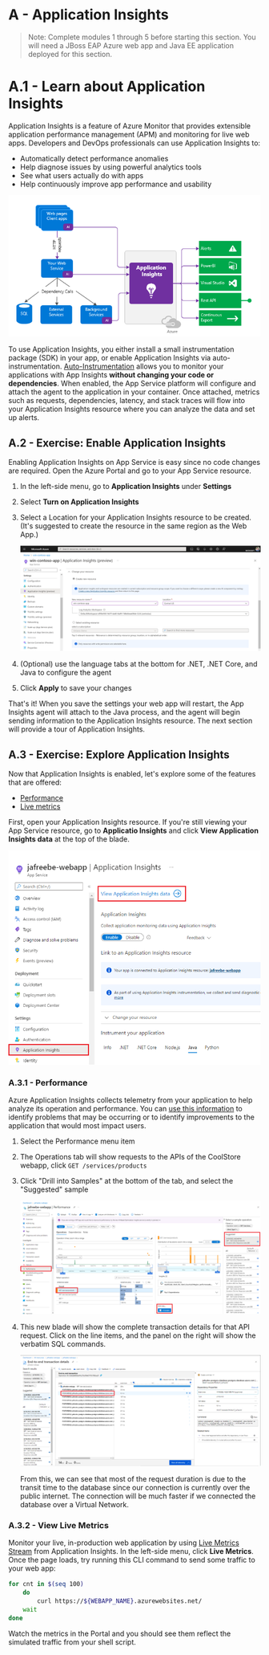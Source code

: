 
# A - Application Insights

> Note: Complete modules 1 through 5 before starting this section. You will need a JBoss EAP Azure web app and Java EE application deployed for this section.

# A.1 - Learn about Application Insights

Application Insights is a feature of Azure Monitor that provides extensible application performance management (APM) and monitoring for live web apps. Developers and DevOps professionals can use Application Insights to:

- Automatically detect performance anomalies
- Help diagnose issues by using powerful analytics tools
- See what users actually do with apps
- Help continuously improve app performance and usability

![Application Insights overview](../img/A-app-insights-diagram.png)

To use Application Insights, you either install a small instrumentation package (SDK) in your app, or enable Application Insights via auto-instrumentation. [Auto-Instrumentation](https://docs.microsoft.com/azure/azure-monitor/app/codeless-overview) allows you to monitor your applications with App Insights **without changing your code or dependencies**. When enabled, the App Service platform will configure and attach the agent to the application in your container. Once attached, metrics such as requests, dependencies, latency, and stack traces will flow into your Application Insights resource where you can analyze the data and set up alerts.

## A.2 - Exercise: Enable Application Insights

Enabling Application Insights on App Service is easy since no code changes are required. Open the Azure Portal and go to your App Service resource.

1. In the left-side menu, go to **Application Insights** under **Settings**
1. Select **Turn on Application Insights**
1. Select a Location for your Application Insights resource to be created. (It's suggested to create the resource in the same region as the Web App.)

    ![](../img/A-enable-app-insights.png)

1. (Optional) use the language tabs at the bottom for .NET, .NET Core, and Java to configure the agent
1. Click **Apply** to save your changes

That's it! When you save the settings your web app will restart, the App Insights agent will attach to the Java process, and the agent will begin sending information to the Application Insights resource. The next section will provide a tour of Application Insights.

## A.3 - Exercise: Explore Application Insights

Now that Application Insights is enabled, let's explore some of the features that are offered:

- [Performance](#a31---performance)
- [Live metrics](#a32---view-live-metrics)

First, open your Application Insights resource. If you're still viewing your App Service resource, go to **Applicatio Insights** and click **View Application Insights data** at the top of the blade.

![View App Insights data](../img/A-view-app-insights-data.png)

### A.3.1 - Performance

Azure Application Insights collects telemetry from your application to help analyze its operation and performance. You can [use this information](https://docs.microsoft.com/azure/azure-monitor/app/tutorial-performance) to identify problems that may be occurring or to identify improvements to the application that would most impact users.

1. Select the Performance menu item
2. The Operations tab will show requests to the APIs of the CoolStore webapp, click `GET /services/products`
3. Click "Drill into Samples" at the bottom of the tab, and select the "Suggested" sample

    ![Browse performance information](../img/A-performance.png)

4. This new blade will show the complete transaction details for that API request. Click on the line items, and the panel on the right will show the verbatim SQL commands.

    ![Browse transaction details](../img/A-transaction-details.png)

    From this, we can see that most of the request duration is due to the transit time to the database since our connection is currently over the public internet. The connection will be much faster if we connected the database over a Virtual Network.

### A.3.2 - View Live Metrics

Monitor your live, in-production web application by using [Live Metrics Stream](https://docs.microsoft.com/azure/azure-monitor/app/live-stream) from Application Insights. In the left-side menu, click **Live Metrics**. Once the page loads, try running this CLI command to send some traffic to your web app:

```bash
for cnt in $(seq 100)
    do
        curl https://${WEBAPP_NAME}.azurewebsites.net/
    wait
done
```

Watch the metrics in the Portal and you should see them reflect the simulated traffic from your shell script.
